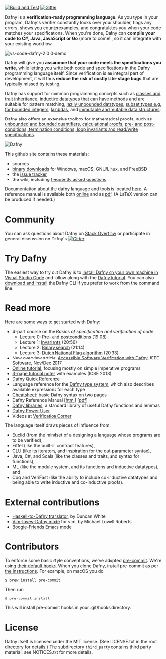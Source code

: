 [![Build and Test](https://github.com/dafny-lang/dafny/workflows/Build%20and%20Test/badge.svg)](https://github.com/dafny-lang/dafny/actions?query=workflow%3A%22Build+and+Test%22) [![Gitter](https://badges.gitter.im/dafny-lang/community.svg)](https://gitter.im/dafny-lang/community?utm_source=badge&utm_medium=badge&utm_campaign=pr-badge)

Dafny is a **verification-ready programming language**. As you type in your program, Dafny's verifier constantly looks over your shoulder, flags any errors, shows you counterexamples, and congratulates you when your code matches your specifications. When you're done, Dafny can **compile your code to C#, Java, JavaScript or Go** (more to come!), so it can integrate with your existing workflow.

![vs-code-dafny-2 0 0-demo](https://user-images.githubusercontent.com/3601079/140799975-f3ac0925-10d9-4c14-b1a9-cd449854c6ae.gif)

Dafny will give you **assurance that your code meets the specifications you write**, while letting you write both code and specifications in the Dafny programming language itself. Since verification is an integral part of development, it will thus **reduce the risk of costly late-stage bugs** that are typically missed by testing.

Dafny has support for common programming concepts such as [classes and trait inheritance](https://dafny-lang.github.io/dafny/DafnyRef/DafnyRef#sec-class-types), [inductive datatypes](https://dafny-lang.github.io/dafny/DafnyRef/DafnyRef#181-inductive-datatypes) that can have methods and are suitable for pattern matching, [lazily unbounded datatypes](https://dafny-lang.github.io/dafny/DafnyRef/DafnyRef#182-co-inductive-datatypes), [subset types e.g. for bounded integers](https://dafny-lang.github.io/dafny/DafnyRef/DafnyRef#sec-subset-types), [lambdas](https://dafny-lang.github.io/dafny/DafnyRef/DafnyRef#sec-lambda-expressions), and [immutable and mutable data structures](https://dafny-lang.github.io/dafny/DafnyRef/DafnyRef#sec-collection-types).

Dafny also offers an extensive toolbox for mathematical proofs, such as [unbounded and bounded quantifiers](https://dafny-lang.github.io/dafny/DafnyRef/DafnyRef#sec-forall-statement), [calculational proofs](https://dafny-lang.github.io/dafny/DafnyRef/DafnyRef#1923-calc-statement), [pre- and post-conditions, termination conditions, loop invariants and read/write specifications](https://dafny-lang.github.io/dafny/DafnyRef/DafnyRef#51-specification-clauses).

![Dafny](dafny-banner.png)

This github site contains these materials:

* sources
* [binary downloads](https://github.com/dafny-lang/dafny/releases) for Windows, macOS, GNU/Linux, and FreeBSD
* the [issue tracker](https://github.com/dafny-lang/dafny/issues)
* the wiki, including [frequently asked questions](https://github.com/dafny-lang/dafny/wiki/FAQ)

Documentation about the dafny language and tools is located
[here](https://dafny-lang.github.io/dafny).
A reference manual is available both [online](https://dafny-lang.github.io/dafny/DafnyRef/DafnyRef) and as [pdf](https://github.com/dafny-lang/dafny/blob/master/docs/DafnyRef/out/DafnyRef.pdf). (A LaTeX version can be produced if needed.)

# Community

You can ask questions about Dafny on [Stack Overflow](https://stackoverflow.com/questions/tagged/dafny) or participate in general discussion on Dafny's [![Gitter](https://badges.gitter.im/dafny-lang/community.svg)](https://gitter.im/dafny-lang/community?utm_source=badge&utm_medium=badge&utm_campaign=pr-badge).

# Try Dafny

The easiest way to try out Dafny is to [install Dafny on your own machine in Visual Studio Code](https://github.com/dafny-lang/dafny/wiki/INSTALL#visual-studio-code)
and follow along with the [Dafny tutorial](https://dafny-lang.github.io/dafny/OnlineTutorial/guide).
You can also [download and install](https://github.com/dafny-lang/dafny/wiki/INSTALL#install-the-binaries) the Dafny CLI if you prefer to work from the command line.

# Read more

Here are some ways to get started with Dafny:

* 4-part course on the _Basics of specification and verification of code_:
  - Lecture 0: [Pre- and postconditions](https://youtu.be/oLS_y842fMc) (19:08)
  - Lecture 1: [Invariants](https://youtu.be/J0FGb6PyO_k) (20:56)
  - Lecture 2: [Binary search](https://youtu.be/-_tx3lk7yn4) (21:14)
  - Lecture 3: [Dutch National Flag algorithm](https://youtu.be/dQC5m-GZYbk) (20:33)
* New overview article: [Accessible Software Verification with Dafny](https://www.computer.org/csdl/mags/so/2017/06/mso2017060094-abs.html), IEEE Software, Nov/Dec 2017
* [Online tutorial](https://dafny-lang.github.io/dafny/OnlineTutorial/guide), focusing mostly on simple imperative programs
* [3-page tutorial notes](http://leino.science/papers/krml233.pdf) with examples (ICSE 2013)
* Dafny [Quick Reference](https://dafny-lang.github.io/dafny/QuickReference)
* Language reference for the [Dafny type system](http://leino.science/papers/krml243.html), which also describes available expressions for each type
* [Cheatsheet](https://docs.google.com/document/d/1kz5_yqzhrEyXII96eCF1YoHZhnb_6dzv-K3u79bMMis/edit?pref=2&pli=1): basic Dafny syntax on two pages
* Dafny Reference Manual [[html](https://dafny-lang.github.io/dafny/DafnyRef/DafnyRef)] [[pdf](https://github.com/dafny-lang/dafny/blob/master/docs/DafnyRef/out/DafnyRef.pdf)]
* [Dafny libraries](https://github.com/dafny-lang/libraries), a standard library of useful Dafny functions and lemmas
* [Dafny Power User](http://leino.science/dafny-power-user)
* Videos at [Verification Corner](https://www.youtube.com/channel/UCP2eLEql4tROYmIYm5mA27A)

The language itself draws pieces of influence from:

* Euclid (from the mindset of a designing a language whose programs are to be verified),
* Eiffel (like the built-in contract features),
* CLU (like its iterators, and inspiration for the out-parameter syntax),
* Java, C#, and Scala (like the classes and traits, and syntax for functions),
* ML (like the module system, and its functions and inductive datatypes), and
* Coq and VeriFast (like the ability to include co-inductive datatypes and being able to write inductive and co-inductive proofs).

# External contributions

* [Haskell-to-Dafny translator](http://www.doc.ic.ac.uk/~dcw/h2d.cgi), by Duncan White
* [Vim-loves-Dafny mode](https://github.com/mlr-msft/vim-loves-dafny) for vim, by Michael Lowell Roberts
* [Boogie-Friends Emacs mode](https://github.com/boogie-org/boogie-friends)

# Contributors

To enforce some basic style conventions, we've adopted [pre-commit](https://pre-commit.com/).  We're
using [their default hooks](https://github.com/pre-commit/pre-commit-hooks).  When you clone
Dafny, install pre-commit as per [the instructions](https://pre-commit.com/#install).
For example, on macOS you do

    $ brew install pre-commit

Then run

    $ pre-commit install

This will install pre-commit hooks in your .git/hooks directory.

# License

Dafny itself is licensed under the MIT license. (See LICENSE.txt in the root directory for details.) The subdirectory `third_party` contains third party material; see NOTICES.txt for more details.
